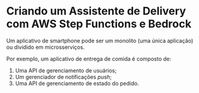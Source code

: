 # Criando um Assistente de Delivery com AWS Step Functions e Bedrock

Um aplicativo de smartphone pode ser um monolito (uma única aplicação) ou dividido em microsserviços.

Por exemplo, um aplicativo de entrega de comida é composto de:
1. Uma API de gerenciamento de usuários;
2. Um gerenciador de notificações *push*;
3. Uma API de gerenciamento de estado do pedido.
